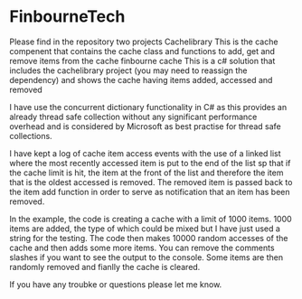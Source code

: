 # FinbourneTech
Please find in the repository two projects
  Cachelibrary          This is the cache compenent that contains the cache class and functions to add, get and remove items from the cache
  finbourne cache       This is a c# solution that includes the cachelibrary project (you may need to reassign the dependency) and shows the cache having items added, accessed and removed


I have use the concurrent dictionary functionality in C# as this provides an already thread safe collection without any significant performance overhead and is considered by Microsoft as best practise for thread safe collections.

I have kept a log of cache item access events with the use of a linked list where the most recently accessed item is put to the end of the list sp that if the cache limit is hit, the item at the front of the list and therefore the item that is the oldest accessed is removed. The removed item is passed back to the item add function in order to serve as notification that an item has been removed.

In the example, the code is creating a cache with a limit of 1000 items. 1000 items are added, the type of which could be mixed but I have just used a string for the testing. The code then makes 10000 random accesses of the cache and then adds some more items. You can remove the comments slashes if you want to see the output to the console. Some items are then randomly removed and fianlly the cache is cleared.

If you have any troubke or questions please let me know.
